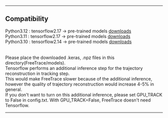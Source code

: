 *** 
## Compatibility </br>
Python3.12 : tensorflow2.17 &#8594; pre-trained models [downloads](https://psilo.sorbonne-universite.fr/index.php/s/9W2pby29MGkQLDd)</br>
Python3.11 : tensorflow2.17 &#8594; pre-trained models [downloads](https://psilo.sorbonne-universite.fr/index.php/s/9W2pby29MGkQLDd)</br>
Python3.10 : tensorflow2.14 &#8594; pre-trained models [downloads](https://drive.google.com/file/d/1uPLtL9USZPIJtYvaBSYN-xGyDR6k1ifl/view?usp=drive_link)</br>
</br>
</br>
Please place the downloaded .keras, .npz files in this directory(FreeTrace/models).</br> 
Tensorflow performs an additional inference step for the trajectory reconstruction in tracking step.</br>
This would make FreeTrace slower because of the additional inference, however the quality of trajectory reconstruction would increase 4-5\% in general.</br>
If you don't want to turn on this additional inference, please set GPU_TRACK to False in config.txt. With GPU_TRACK=False, FreeTrace doesn't need Tensorflow.</br>
***
